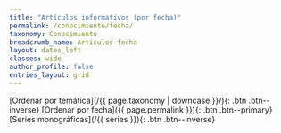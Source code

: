 ```yaml
---
title: "Artículos informativos (por fecha)"
permalink: /conocimiento/fecha/
taxonomy: Conocimiento
breadcrumb_name: Articulos-fecha
layout: dates_left
classes: wide
author_profile: false
entries_layout: grid
---
```


[Ordenar por temática](/{{ page.taxonomy | downcase }}/){: .btn .btn--inverse} [Ordenar por fecha]({{ page.permalink }}){: .btn .btn--primary}
[Series monográficas](/{{ series }}){: .btn .btn--inverse}
